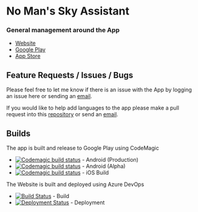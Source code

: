 # No Man's Sky Assistant
### General management around the App

- [Website](https://nmsassistant.com)
- [Google Play](https://play.google.com/store/apps/details?id=com.kurtlourens.no_mans_sky_recipes, "Google Play")
- [App Store](https://apps.apple.com/us/app/assistant-for-no-mans-sky/id1480287625)

## Feature Requests / Issues / Bugs
Please feel free to let me know if there is an issue with the App by logging an issue here or sending an [email](mailto:nms@kurtlourens.com).

If you would like to help add languages to the app please make a pull request into this [repository](https://github.com/NoMansSkyAssistant/Languages) or send an [email](mailto:nms@kurtlourens.com).

## Builds
The app is built and release to Google Play using CodeMagic
- [![Codemagic build status](https://api.codemagic.io/apps/5d9da9057a0a9500105180bf/5da07d2e7338b0000f046ba3/status_badge.svg)](https://codemagic.io/apps/5d9da9057a0a9500105180bf/5da07d2e7338b0000f046ba3/latest_build) - Android (Production)
- [![Codemagic build status](https://api.codemagic.io/apps/5d9da9057a0a9500105180bf/5d9dc56b7a0a95000a475d84/status_badge.svg)](https://codemagic.io/apps/5d9da9057a0a9500105180bf/5d9dc56b7a0a95000a475d84/latest_build) - Android (Alpha)
- [![Codemagic build status](https://api.codemagic.io/apps/5d9da9057a0a9500105180bf/5d9dc56b7a0a95000a475d84/status_badge.svg)](https://codemagic.io/apps/5d9da9057a0a9500105180bf/5d9dc56b7a0a95000a475d84/latest_build) - iOS Build

The Website is built and deployed using Azure DevOps
- [![Build Status](https://dev.azure.com/khaoznet/NMS%20Assistant/_apis/build/status/NMS.Assistant.Web?branchName=master)](https://dev.azure.com/khaoznet/NMS%20Assistant/_build/latest?definitionId=37&branchName=master) - Build
- [![Deployment Status](https://vsrm.dev.azure.com/khaoznet/_apis/public/Release/badge/b8fd530f-a5ad-4a72-bdf7-c0346b9759ee/2/2)](https://vsrm.dev.azure.com/khaoznet/_apis/public/Release/badge/b8fd530f-a5ad-4a72-bdf7-c0346b9759ee/2/2) - Deployment
